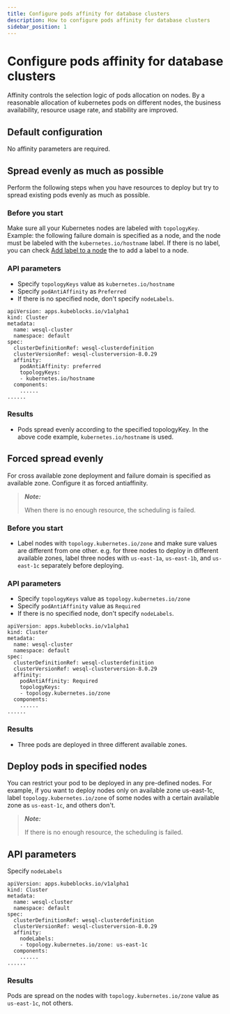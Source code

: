 ```yaml
---
title: Configure pods affinity for database clusters
description: How to configure pods affinity for database clusters
sidebar_position: 1
---
```


# Configure pods affinity for database clusters
Affinity controls the selection logic of pods allocation on nodes. By a reasonable allocation of kubernetes pods on different nodes, the business availability, resource usage rate, and stability are improved. 

## Default configuration
No affinity parameters are required.

## Spread evenly as much as possible
Perform the following steps when you have resources to deploy but try to spread existing pods evenly as much as possible.

### Before you start
Make sure all your Kubernetes nodes are labeled with `topologyKey`. 
Example: the following failure domain is specified as a node, and the node must be labeled with the `kubernetes.io/hostname` label. If there is no label, you can check [Add label to a node](https://kubernetes.io/docs/tasks/configure-pod-container/assign-pods-nodes/#add-a-label-to-a-node) the to add a label to a node.

### API parameters
- Specify `topologyKeys` value as `kubernetes.io/hostname`
- Specify `podAntiAffinity` as `Preferred`
- If there is no specified node, don't specify `nodeLabels`.
``` 
apiVersion: apps.kubeblocks.io/v1alpha1
kind: Cluster
metadata:
  name: wesql-cluster
  namespace: default
spec:
  clusterDefinitionRef: wesql-clusterdefinition
  clusterVersionRef: wesql-clusterversion-8.0.29
  affinity:
    podAntiAffinity: preferred
    topologyKeys:
    - kubernetes.io/hostname
  components:
    ......
...... 
```

### Results
  - Pods spread evenly according to the specified topologyKey. In the above code example, `kubernetes.io/hostname` is used.

## Forced spread evenly
For cross available zone deployment and failure domain is specified as available zone. Configure it as forced antiaffinity.
> ***Note:***
>
> When there is no enough resource, the scheduling is failed.

### Before you start
- Label nodes with `topology.kubernetes.io/zone` and make sure values are different from one other.
e.g. for three nodes to deploy in different available zones, label three nodes with `us-east-1a`, `us-east-1b`, and `us-east-1c` separately before deploying.

### API parameters
- Specify `topologyKeys` value as `topology.kubernetes.io/zone​`
- Specify  `podAntiAffinity` value as `Required​`
- If there is no specified node, don't specify `nodeLabels`.
```
apiVersion: apps.kubeblocks.io/v1alpha1
kind: Cluster
metadata:
  name: wesql-cluster
  namespace: default
spec:
  clusterDefinitionRef: wesql-clusterdefinition
  clusterVersionRef: wesql-clusterversion-8.0.29
  affinity:
    podAntiAffinity: Required
    topologyKeys:
    - topology.kubernetes.io/zone
  components:
    ......
......
```
### Results
- Three pods are deployed in three different available zones. 

## Deploy pods in specified nodes
You can restrict your pod to be deployed in any pre-defined nodes. For example, if you want to deploy nodes only on available zone us-east-1c, label `topology.kubernetes.io/zone` of some nodes with a certain available zone as `us-east-1c`, and others don't.

> ***Note:*** 
>
> If there is no enough resource, the scheduling is failed.

## API parameters
Specify `nodeLabels` 
```
apiVersion: apps.kubeblocks.io/v1alpha1
kind: Cluster
metadata:
  name: wesql-cluster
  namespace: default
spec:
  clusterDefinitionRef: wesql-clusterdefinition
  clusterVersionRef: wesql-clusterversion-8.0.29
  affinity:
    nodeLabels:
    - topology.kubernetes.io/zone: us-east-1c
  components:
    ......
......
```

### Results
Pods are spread on the nodes with `topology.kubernetes.io/zone` value as `us-east-1c`, not others.
